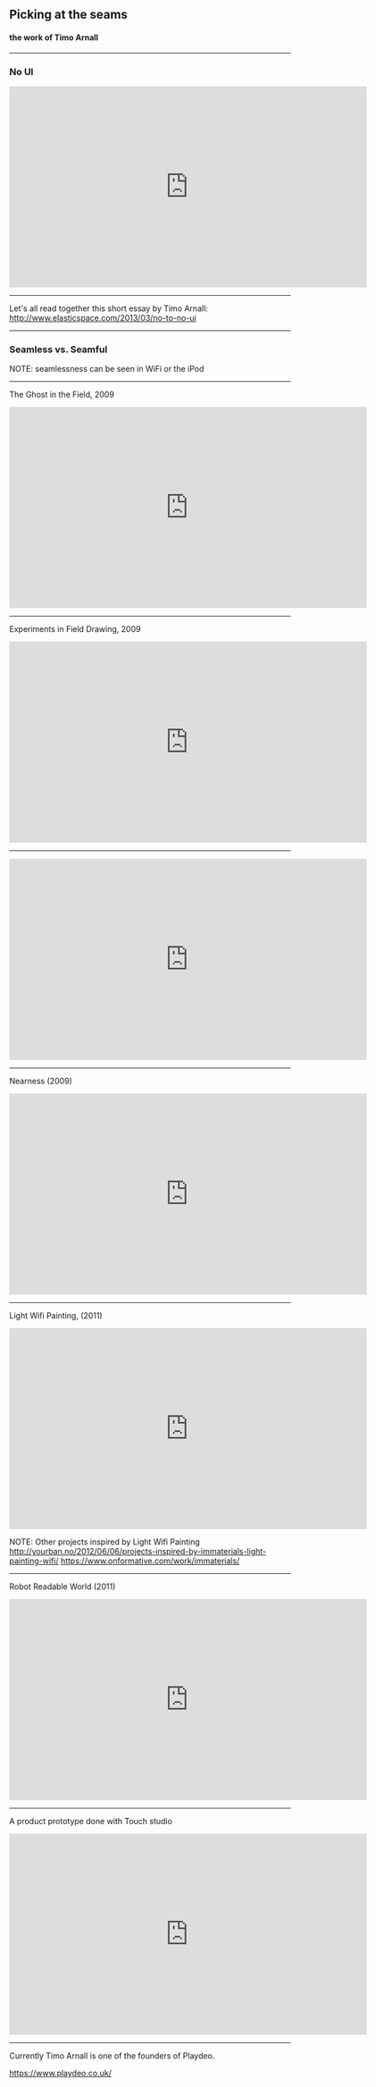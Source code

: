 ## Picking at the seams
#### the work of Timo Arnall

---

### No UI

<iframe src="https://player.vimeo.com/video/48629451" width="640" height="360" frameborder="0" webkitallowfullscreen mozallowfullscreen allowfullscreen></iframe>

---

Let's all read together this short essay by Timo Arnall:
http://www.elasticspace.com/2013/03/no-to-no-ui

---

### Seamless vs. Seamful

NOTE: seamlessness can be seen in WiFi or the iPod

---

The Ghost in the Field, 2009

<iframe src="https://player.vimeo.com/video/7022707" width="640" height="360" frameborder="0" webkitallowfullscreen mozallowfullscreen allowfullscreen></iframe>

---

Experiments in Field Drawing, 2009

<iframe src="https://player.vimeo.com/video/1857683" width="640" height="360" frameborder="0" webkitallowfullscreen mozallowfullscreen allowfullscreen></iframe>

---

<iframe src="https://player.vimeo.com/video/862224" width="640" height="360" frameborder="0" webkitallowfullscreen mozallowfullscreen allowfullscreen></iframe>

---

Nearness (2009)

<iframe src="https://player.vimeo.com/video/6588461" width="640" height="360" frameborder="0" webkitallowfullscreen mozallowfullscreen allowfullscreen></iframe>

---

Light Wifi Painting, (2011)

<iframe src="https://player.vimeo.com/video/20412632" width="640" height="360" frameborder="0" webkitallowfullscreen mozallowfullscreen allowfullscreen></iframe>

NOTE: Other projects inspired by Light Wifi Painting
http://yourban.no/2012/06/06/projects-inspired-by-immaterials-light-painting-wifi/
https://www.onformative.com/work/immaterials/

---

Robot Readable World (2011)

<iframe src="https://player.vimeo.com/video/36239715" width="640" height="360" frameborder="0" webkitallowfullscreen mozallowfullscreen allowfullscreen></iframe>

---

A product prototype done with Touch studio

<iframe src="https://player.vimeo.com/video/6602990" width="640" height="360" frameborder="0" webkitallowfullscreen mozallowfullscreen allowfullscreen></iframe>

---

Currently Timo Arnall is one of the founders of Playdeo.

https://www.playdeo.co.uk/

